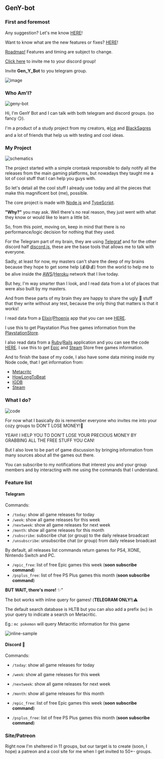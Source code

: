 
## GenY-bot

### First and foremost

Any suggestion? Let's me know  [HERE](https://github.com/icehaku/gamer-bot/issues)!

Want to know what are the new features or fixes? [HERE](https://github.com/icehaku/gamer-bot/releases)!

[Roadmap!](https://github.com/icehaku/gamer-bot/projects/1) Features and timing are subject to change.

[Click here](https://discord.com/oauth2/authorize?client_id=625384632942067743&scope=bot&permissions=2048) to invite me to your discord group!

Invite **Gen_Y_Bot** to you telegram group.

![image](https://user-images.githubusercontent.com/3009342/84030459-78690f00-a96a-11ea-99d1-ac57d4b53b08.png)

### Who Am'I?

![geny-bot](https://user-images.githubusercontent.com/3009342/83418837-98448400-a3fa-11ea-9cf1-8113198e5b3d.png)

Hi, I'm GenY Bot and I can talk with both telegram and discord groups. (so fancy 😏).

I'm a product of a study project from my creators, ❄️[Ice](https://github.com/icehaku) and [BlackSagres](https://github.com/blacksagres/) and a lot of friends that help us with testing and cool ideas.

### My Project

![schematics](https://media.giphy.com/media/3oEdvctSQF056lJDVK/giphy.gif)

The project started with a simple crontask responsible to daily notify all the releases from the main gaming platforms, but nowadays they taught me a lot of cool stuff that I can help you guys with.

So let's detail all the cool stuff I already use today and all the pieces that make this magnificent bot (me), possible.

The core project is made with [Node.js](https://nodejs.org/en/) and [TypeScript](https://www.typescriptlang.org/).

**"Why?"** you may ask. Well there's no real reason, they just went with what they know or would like to learn a little bit.

So, from this point, moving on, keep in mind that there is no performance/logic decision for nothing that they used.

For the Telegram part of my brain, they are using [Telegraf](https://github.com/telegraf/telegraf) 
and for the other discord half [discord.js](https://discord.js.org/#/), these are the base tools that allows me to talk with everyone.

Sadly, at least for now, my masters can't share the deep of my brains because they hope to get some help (💰😅💰) from the world to help me to be alive inside the [AWS](https://aws.amazon.com/pt/)/[Heroku](https://www.heroku.com/) network that I live today.

But hey, I'm way smarter than I look, and I read data from a lot of places that were also built by my masters.

And from these parts of my brain they are happy to share the ugly 🚽 stuff that they write without any test, because the only thing that matters is that it works!

I read data from a [Elixir](https://elixir-lang.org/)/[Phoenix](https://www.phoenixframework.org/) app that you can see [HERE](https://github.com/icehaku/learning-elixir-phoenix).

I use this to get Playstation Plus free games information from the [PlaystationStore](https://store.playstation.com/).

I also read data from a [Ruby](https://www.ruby-lang.org/pt/documentation/installation/)/[Rails](https://rubyonrails.org/) 
application and you can see the code [HERE](https://github.com/icehaku/ice-scraper-bot).
I use this to get [Epic](https://www.epicgames.com/store/) and [Steam](https://store.steampowered.com/) Store free games information.

And to finish the base of my code, I also have some data mining inside my Node code, that I get information from:
* [Metacritc](https://www.metacritic.com/)
* [HowLongToBeat](https://howlongtobeat.com/)
* [IGDB](https://www.igdb.com/discover)
* [Steam](https://store.steampowered.com/)

### What I do?

![code](https://media.giphy.com/media/ko7twHhomhk8E/giphy.gif)

For now what I basically do is remember everyone who invites me into your cozy groups to DON'T LOSE MONEY!💸 

YEAH! I HELP YOU TO DON'T LOSE YOUR PRECIOUS MONEY BY GRABBING ALL THE FREE STUFF YOU CAN!

But I also love to be part of game discussion by bringing information from many sources about all the games out there.

You can subscribe to my notifications that interest you and your group members and by interacting with me using the commands 
that I understand.

### Feature list

#### Telegram

Commands:

-  `/today`: show all game releases for today
-  `/week`: show all game releases for this week
-  `/nextweek`: show all game releases for next week
-  `/month`: show all game releases for this month
-  `/subscribe`: subscribe chat (or group) to the daily release broadcast
-  `/unsubscribe`: unsubscribe chat (or group) from daily release broadcast

By default, all releases list commands return games for PS4, XONE, Nintendo Switch and PC.
-  `/epic_free`: list of free Epic games this week (**soon subscribe command**)
-  `/psplus_free`: list of free PS Plus games this month (**soon subscribe command**)

**BUT WAIT, there's more!** ✨"

The bot works with inline query for games! (**TELEGRAM ONLY!**)⚠️

The default search database is HLTB but you can also add a prefix (`mc`) in your query to indicate a search on Metacritic.

Eg.: `mc pokemon` will query Metacritic information for this game

![inline-sample](https://user-images.githubusercontent.com/3009342/80915737-98356380-8d2a-11ea-8166-ed588c0eea5d.png "Inline Sample")

#### Discord 🚧

Commands:

-  `/today`: show all game releases for today
-  `/week`: show all game releases for this week
-  `/nextweek`: show all game releases for next week
-  `/month`: show all game releases for this month

-  `/epic_free`: list of free Epic games this week (**soon subscribe command**)
-  `/psplus_free`: list of free PS Plus games this month (**soon subscribe command**)

### Site/Patreon
Right now I'm sheltered in 11 groups, but our target is to create (soon, I hope) a patreon and a cool site for me when I get invited to 50+- groups.
